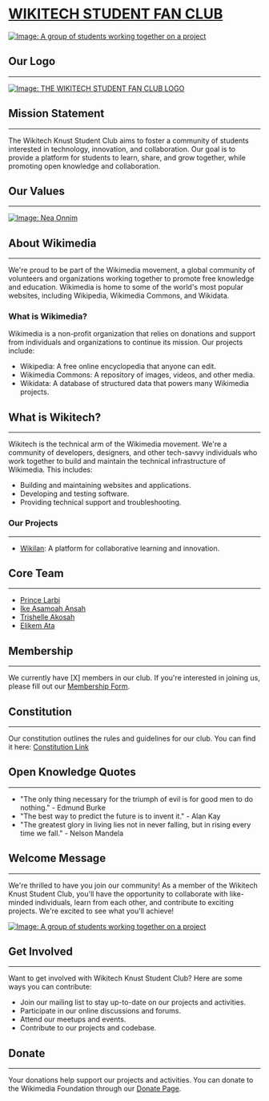 
# [WIKITECH STUDENT FAN CLUB](https://wikitech-student-fan-club-knust.github.io/handbook-24/)

[![Image: A group of students working together on a project](https://upload.wikimedia.org/wikipedia/commons/2/2a/Wikimedia-foundation-brand-postcard-front.png)](https://upload.wikimedia.org/wikipedia/commons/thumb/f/fb/Wikitech-knust-logo.png/640px-Wikitech-knust-logo.png)

## Our Logo
-----------

[![Image: THE WIKITECH STUDENT FAN CLUB LOGO](https://upload.wikimedia.org/wikipedia/commons/thumb/f/fb/Wikitech-knust-logo.png/640px-Wikitech-knust-logo.png)]()

## Mission Statement
-------------------

The Wikitech Knust Student Club aims to foster a community of students interested in technology, innovation, and collaboration. Our goal is to provide a platform for students to learn, share, and grow together, while promoting open knowledge and collaboration.

## Our Values
-------------
[![Image: Nea Onnim](https://www.adinkrasymbols.org/adinkra/nea-onnim-medium.png)](https://www.adinkrasymbols.org/symbols/nea-onnim/#google_vignette)


## About Wikimedia
-------------------

We're proud to be part of the Wikimedia movement, a global community of volunteers and organizations working together to promote free knowledge and education. Wikimedia is home to some of the world's most popular websites, including Wikipedia, Wikimedia Commons, and Wikidata.

### What is Wikimedia?

Wikimedia is a non-profit organization that relies on donations and support from individuals and organizations to continue its mission. Our projects include:

* Wikipedia: A free online encyclopedia that anyone can edit.
* Wikimedia Commons: A repository of images, videos, and other media.
* Wikidata: A database of structured data that powers many Wikimedia projects.

## What is Wikitech?
-------------------

Wikitech is the technical arm of the Wikimedia movement. We're a community of developers, designers, and other tech-savvy individuals who work together to build and maintain the technical infrastructure of Wikimedia. This includes:

* Building and maintaining websites and applications.
* Developing and testing software.
* Providing technical support and troubleshooting.

### Our Projects
----------------

* [Wikilan](https://]): A platform for collaborative learning and innovation.

## Core Team
--------------

* [Prince Larbi](https://meta.wikimedia.org/wiki/User:Pnlarbi)
* [Ike Asamoah Ansah](https://meta.wikimedia.org/wiki/User:Ikeasamoahansah)
* [Trishelle Akosah](https://meta.wikimedia.org/wiki/User:Trishmapak)
* [Elikem Ata](https://meta.wikimedia.org/wiki/User:A.elikem)

## Membership
-------------

We currently have [X] members in our club. If you're interested in joining us, please fill out our [Membership Form](https://docs.google.com/forms/d/1v0PCUlhd8WFudUg6v__Th002oqIYQS_MZ1c6IcrK_b4/edit]).

## Constitution
--------------

Our constitution outlines the rules and guidelines for our club. You can find it here: [Constitution Link](https://docs.google.com/document/d/1oNbuwDqGRoGMrH4cLyfDTFMsHL_b2IocFJllbl5oUnA/edit?usp=sharing)

## Open Knowledge Quotes
------------------------

* "The only thing necessary for the triumph of evil is for good men to do nothing." - Edmund Burke
* "The best way to predict the future is to invent it." - Alan Kay
* "The greatest glory in living lies not in never falling, but in rising every time we fall." - Nelson Mandela

## Welcome Message
-------------------

We're thrilled to have you join our community! As a member of the Wikitech Knust Student Club, you'll have the opportunity to collaborate with like-minded individuals, learn from each other, and contribute to exciting projects. We're excited to see what you'll achieve!

[![Image: A group of students working together on a project](https://upload.wikimedia.org/wikipedia/commons/1/12/Wikimedia_Hackathon_Prague_2019_-_2019-05-18_-_Group_Picture_-_cropped.jpg)](https://upload.wikimedia.org/wikipedia/commons/thumb/f/fb/Wikitech-knust-logo.png/640px-Wikitech-knust-logo.png)

## Get Involved
----------------

Want to get involved with Wikitech Knust Student Club? Here are some ways you can contribute:

* Join our mailing list to stay up-to-date on our projects and activities.
* Participate in our online discussions and forums.
* Attend our meetups and events.
* Contribute to our projects and codebase.

## Donate
---------

Your donations help support our projects and activities. You can donate to the Wikimedia Foundation through our [Donate Page](https://donate.wikimedia.org/w/index.php?title=Special:LandingPage&country=GH&uselang=en&utm_medium=wmfSite&utm_source=0&utm_campaign=navButton).

